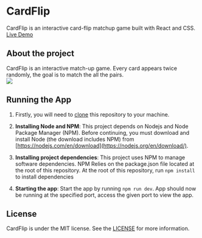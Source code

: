 # CardFlip
CardFlip is an interactive card-flip matchup game built with React and CSS. 
[Live Demo](https://cardflip-game.netlify.app/)

## About the project
CardFlip is an interactive match-up game. Every card appears twice randomly, the goal is to match the all the pairs.  
![](https://media.giphy.com/media/42wc2dgt9xlXFwNAXU/giphy.gif)

## Running the App 
1. Firstly, you will need to [clone](https://help.github.com/en/articles/cloning-a-repository) this repository to your machine.
 
2. **Installing Node and NPM**:
   This project depends on Nodejs and Node Package Manager (NPM). Before continuing, you must download and install Node (the download includes NPM) from [https://nodejs.com/en/download](https://nodejs.org/en/download/).

3. **Installing project dependencies**:
   This project uses NPM to manage software dependencies. NPM Relies on the package.json file located at the root of this repository. At the root of this repository,    run ```npm install``` to install dependencies 

4. **Starting the app**:
    Start the app by running ```npm run dev```. App should now be running at the specified port, access the given port to view the app.

## License  
CardFlip is under the MIT license. See the [LICENSE](https://github.com/sourcerer-io/sourcerer-app/blob/develop/LICENSE.md) for more information.

